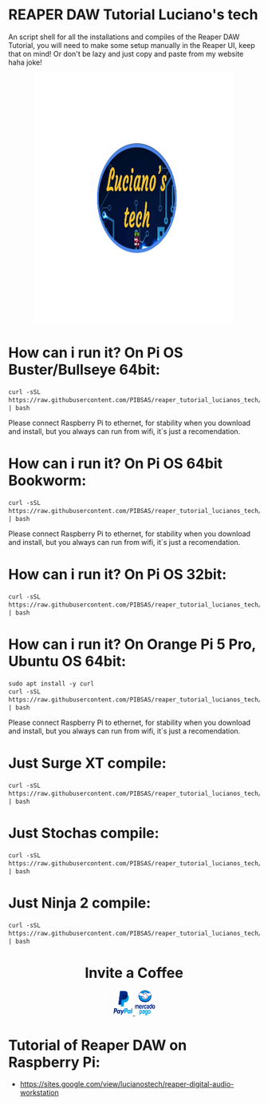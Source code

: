 # REAPER DAW Tutorial Luciano's tech
An script shell for all the installations and compiles of the Reaper DAW Tutorial, you will need to make some setup manually in the Reaper UI, keep that on mind! Or don't be lazy and just copy and paste from my website haha joke! 

<p align="center">
<img src="https://raw.githubusercontent.com/PIBSAS/RetroPieBios/master/logov3.png" alt="Luciano's tech" width="400" height="500">
</p>

# How can i run it? On Pi OS Buster/Bullseye 64bit:
```
curl -sSL https://raw.githubusercontent.com/PIBSAS/reaper_tutorial_lucianos_tech/main/reaper_Buster_Bullseye_64bit.sh | bash
```

Please connect Raspberry Pi to ethernet, for stability when you download and install, but you always can run from wifi, it´s just a recomendation.

# How can i run it? On Pi OS 64bit Bookworm:
```
curl -sSL https://raw.githubusercontent.com/PIBSAS/reaper_tutorial_lucianos_tech/main/reaper_bookworm.sh | bash
```

Please connect Raspberry Pi to ethernet, for stability when you download and install, but you always can run from wifi, it´s just a recomendation.


# How can i run it? On Pi OS 32bit:
```
curl -sSL https://raw.githubusercontent.com/PIBSAS/reaper_tutorial_lucianos_tech/main/reaper_armhf.sh | bash
```

# How can i run it? On Orange Pi 5 Pro, Ubuntu OS 64bit:
```
sudo apt install -y curl
curl -sSL https://raw.githubusercontent.com/PIBSAS/reaper_tutorial_lucianos_tech/main/orange.sh | bash
```

Please connect Raspberry Pi to ethernet, for stability when you download and install, but you always can run from wifi, it´s just a recomendation.

# Just Surge XT compile:
```
curl -sSL https://raw.githubusercontent.com/PIBSAS/reaper_tutorial_lucianos_tech/main/surgext.sh | bash
```

# Just Stochas compile:
```
curl -sSL https://raw.githubusercontent.com/PIBSAS/reaper_tutorial_lucianos_tech/main/stochas.sh | bash
```

# Just Ninja 2 compile:
```
curl -sSL https://raw.githubusercontent.com/PIBSAS/reaper_tutorial_lucianos_tech/main/ninja.sh | bash
```
<h1 align="center"> Invite a Coffee</h1>

<p align="center">
<a href="https://www.paypal.com/paypalme/RaspberryPiBsAs">
<img src="https://raw.githubusercontent.com/PIBSAS/MiPiTV/master/Paypal_2014_logo.png" alt="Invite a Coffee" width="40" height="50">
</a>
<a href="https://link.mercadopago.com.ar/raspberrypibsas">
<img src="https://raw.githubusercontent.com/PIBSAS/MiPiTV/master/MercadoPago.png" alt="Invite a Coffee" width="40" height="50">
</a>
</p>


# Tutorial of Reaper DAW on Raspberry Pi:
- https://sites.google.com/view/lucianostech/reaper-digital-audio-workstation

